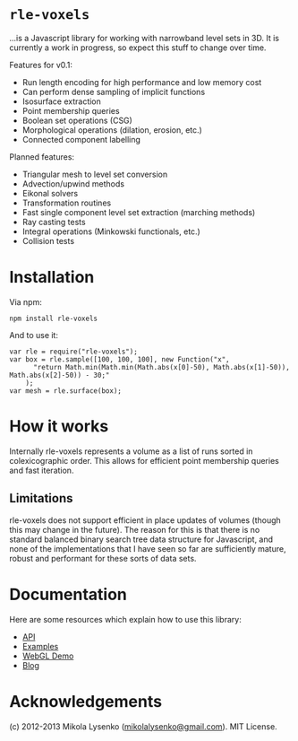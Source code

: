 `rle-voxels`
=========

...is a Javascript library for working with narrowband level sets in 3D.  It is currently a work in progress, so expect this stuff to change over time.

Features for v0.1:

* Run length encoding for high performance and low memory cost
* Can perform dense sampling of implicit functions
* Isosurface extraction
* Point membership queries
* Boolean set operations (CSG)
* Morphological operations (dilation, erosion, etc.)
* Connected component labelling

Planned features:

* Triangular mesh to level set conversion
* Advection/upwind methods
* Eikonal solvers
* Transformation routines
* Fast single component level set extraction (marching methods)
* Ray casting tests
* Integral operations (Minkowski functionals, etc.)
* Collision tests

Installation
============

Via npm:

    npm install rle-voxels

And to use it:

    var rle = require("rle-voxels");
    var box = rle.sample([100, 100, 100], new Function("x",
          "return Math.min(Math.min(Math.abs(x[0]-50), Math.abs(x[1]-50)), Math.abs(x[2]-50)) - 30;"
        );
    var mesh = rle.surface(box);


How it works
============

Internally rle-voxels represents a volume as a list of runs sorted in colexicographic order.  This allows for efficient point membership queries and fast iteration.

Limitations
-----------

rle-voxels does not support efficient in place updates of volumes (though this may change in the future).  The reason for this is that there is no standard balanced binary search tree data structure for Javascript, and none of the implementations that I have seen so far are sufficiently mature, robust and performant for these sorts of data sets.

Documentation
=============

Here are some resources which explain how to use this library:

* [API](https://github.com/mikolalysenko/rle-voxels/blob/master/API.md)
* [Examples](https://github.com/mikolalysenko/rle-voxels/tree/master/examples)
* [WebGL Demo](http://mikolalysenko.github.com/)
* [Blog](http://0fps.wordpress.com)

Acknowledgements
================
(c) 2012-2013 Mikola Lysenko (mikolalysenko@gmail.com).  MIT License.
